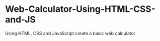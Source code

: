 # Web-Calculator-Using-HTML-CSS-and-JS
Using HTML, CSS and JavaScript create a basic web calculator
